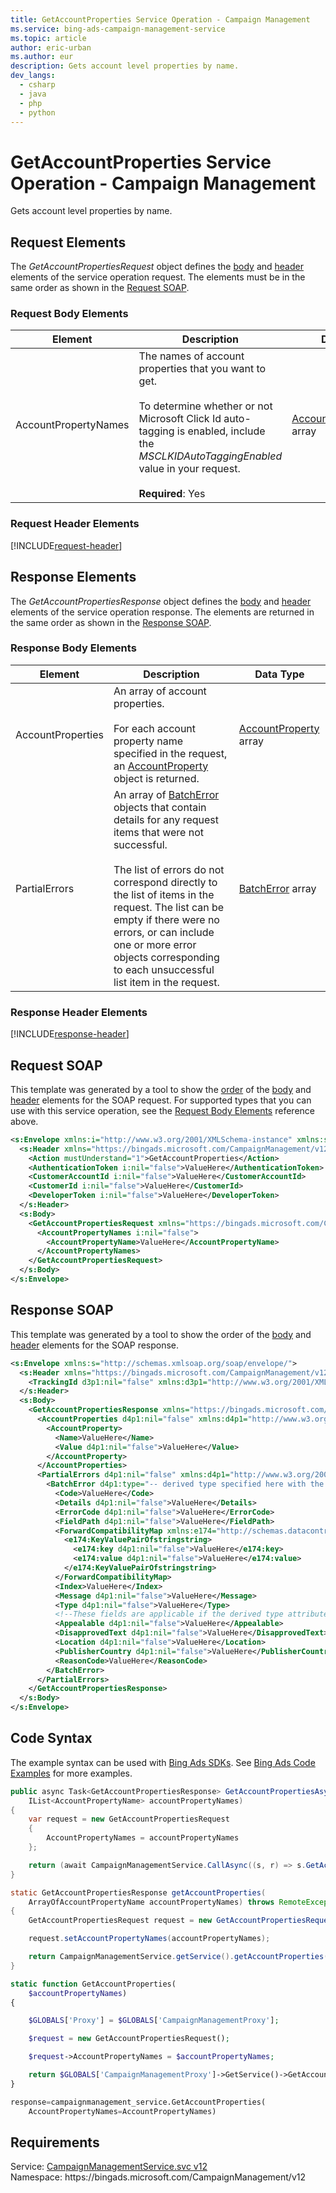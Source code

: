 ```yaml
---
title: GetAccountProperties Service Operation - Campaign Management
ms.service: bing-ads-campaign-management-service
ms.topic: article
author: eric-urban
ms.author: eur
description: Gets account level properties by name.
dev_langs: 
  - csharp
  - java
  - php
  - python
---
```

# GetAccountProperties Service Operation - Campaign Management
Gets account level properties by name.

## <a name="request"></a>Request Elements
The *GetAccountPropertiesRequest* object defines the [body](#request-body) and [header](#request-header) elements of the service operation request. The elements must be in the same order as shown in the [Request SOAP](#request-soap). 

### <a name="request-body"></a>Request Body Elements

|Element|Description|Data Type|
|-----------|---------------|-------------|
|<a name="accountpropertynames"></a>AccountPropertyNames|The names of account properties that you want to get.<br/><br/>To determine whether or not Microsoft Click Id auto-tagging is enabled, include the *MSCLKIDAutoTaggingEnabled* value in your request.<br/><br/>**Required**: Yes|[AccountPropertyName](accountpropertyname.md) array|

### <a name="request-header"></a>Request Header Elements
[!INCLUDE[request-header](./includes/request-header.md)]

## <a name="response"></a>Response Elements
The *GetAccountPropertiesResponse* object defines the [body](#response-body) and [header](#response-header) elements of the service operation response. The elements are returned in the same order as shown in the [Response SOAP](#response-soap).

### <a name="response-body"></a>Response Body Elements

|Element|Description|Data Type|
|-----------|---------------|-------------|
|<a name="accountproperties"></a>AccountProperties|An array of account properties.<br/><br/>For each account property name specified in the request, an [AccountProperty](accountproperty.md) object is returned.|[AccountProperty](accountproperty.md) array|
|<a name="partialerrors"></a>PartialErrors|An array of [BatchError](batcherror.md) objects that contain details for any request items that were not successful.<br/><br/>The list of errors do not correspond directly to the list of items in the request. The list can be empty if there were no errors, or can include one or more error objects corresponding to each unsuccessful list item in the request.|[BatchError](batcherror.md) array|

### <a name="response-header"></a>Response Header Elements
[!INCLUDE[response-header](./includes/response-header.md)]

## <a name="request-soap"></a>Request SOAP
This template was generated by a tool to show the [order](../guides/services-protocol.md#element-order) of the [body](#request-body) and [header](#request-header) elements for the SOAP request. For supported types that you can use with this service operation, see the [Request Body Elements](#request-header) reference above.

```xml
<s:Envelope xmlns:i="http://www.w3.org/2001/XMLSchema-instance" xmlns:s="http://schemas.xmlsoap.org/soap/envelope/">
  <s:Header xmlns="https://bingads.microsoft.com/CampaignManagement/v12">
    <Action mustUnderstand="1">GetAccountProperties</Action>
    <AuthenticationToken i:nil="false">ValueHere</AuthenticationToken>
    <CustomerAccountId i:nil="false">ValueHere</CustomerAccountId>
    <CustomerId i:nil="false">ValueHere</CustomerId>
    <DeveloperToken i:nil="false">ValueHere</DeveloperToken>
  </s:Header>
  <s:Body>
    <GetAccountPropertiesRequest xmlns="https://bingads.microsoft.com/CampaignManagement/v12">
      <AccountPropertyNames i:nil="false">
        <AccountPropertyName>ValueHere</AccountPropertyName>
      </AccountPropertyNames>
    </GetAccountPropertiesRequest>
  </s:Body>
</s:Envelope>
```

## <a name="response-soap"></a>Response SOAP
This template was generated by a tool to show the order of the [body](#response-body) and [header](#response-header) elements for the SOAP response.

```xml
<s:Envelope xmlns:s="http://schemas.xmlsoap.org/soap/envelope/">
  <s:Header xmlns="https://bingads.microsoft.com/CampaignManagement/v12">
    <TrackingId d3p1:nil="false" xmlns:d3p1="http://www.w3.org/2001/XMLSchema-instance">ValueHere</TrackingId>
  </s:Header>
  <s:Body>
    <GetAccountPropertiesResponse xmlns="https://bingads.microsoft.com/CampaignManagement/v12">
      <AccountProperties d4p1:nil="false" xmlns:d4p1="http://www.w3.org/2001/XMLSchema-instance">
        <AccountProperty>
          <Name>ValueHere</Name>
          <Value d4p1:nil="false">ValueHere</Value>
        </AccountProperty>
      </AccountProperties>
      <PartialErrors d4p1:nil="false" xmlns:d4p1="http://www.w3.org/2001/XMLSchema-instance">
        <BatchError d4p1:type="-- derived type specified here with the appropriate prefix --">
          <Code>ValueHere</Code>
          <Details d4p1:nil="false">ValueHere</Details>
          <ErrorCode d4p1:nil="false">ValueHere</ErrorCode>
          <FieldPath d4p1:nil="false">ValueHere</FieldPath>
          <ForwardCompatibilityMap xmlns:e174="http://schemas.datacontract.org/2004/07/System.Collections.Generic" d4p1:nil="false">
            <e174:KeyValuePairOfstringstring>
              <e174:key d4p1:nil="false">ValueHere</e174:key>
              <e174:value d4p1:nil="false">ValueHere</e174:value>
            </e174:KeyValuePairOfstringstring>
          </ForwardCompatibilityMap>
          <Index>ValueHere</Index>
          <Message d4p1:nil="false">ValueHere</Message>
          <Type d4p1:nil="false">ValueHere</Type>
          <!--These fields are applicable if the derived type attribute is set to EditorialError-->
          <Appealable d4p1:nil="false">ValueHere</Appealable>
          <DisapprovedText d4p1:nil="false">ValueHere</DisapprovedText>
          <Location d4p1:nil="false">ValueHere</Location>
          <PublisherCountry d4p1:nil="false">ValueHere</PublisherCountry>
          <ReasonCode>ValueHere</ReasonCode>
        </BatchError>
      </PartialErrors>
    </GetAccountPropertiesResponse>
  </s:Body>
</s:Envelope>
```

## <a name="example"></a>Code Syntax
The example syntax can be used with [Bing Ads SDKs](../guides/client-libraries.md). See [Bing Ads Code Examples](../guides/code-examples.md) for more examples.
```csharp
public async Task<GetAccountPropertiesResponse> GetAccountPropertiesAsync(
	IList<AccountPropertyName> accountPropertyNames)
{
	var request = new GetAccountPropertiesRequest
	{
		AccountPropertyNames = accountPropertyNames
	};

	return (await CampaignManagementService.CallAsync((s, r) => s.GetAccountPropertiesAsync(r), request));
}
```
```java
static GetAccountPropertiesResponse getAccountProperties(
	ArrayOfAccountPropertyName accountPropertyNames) throws RemoteException, Exception
{
	GetAccountPropertiesRequest request = new GetAccountPropertiesRequest();

	request.setAccountPropertyNames(accountPropertyNames);

	return CampaignManagementService.getService().getAccountProperties(request);
}
```
```php
static function GetAccountProperties(
	$accountPropertyNames)
{

	$GLOBALS['Proxy'] = $GLOBALS['CampaignManagementProxy'];

	$request = new GetAccountPropertiesRequest();

	$request->AccountPropertyNames = $accountPropertyNames;

	return $GLOBALS['CampaignManagementProxy']->GetService()->GetAccountProperties($request);
}
```
```python
response=campaignmanagement_service.GetAccountProperties(
	AccountPropertyNames=AccountPropertyNames)
```

## Requirements
Service: [CampaignManagementService.svc v12](https://campaign.api.bingads.microsoft.com/Api/Advertiser/CampaignManagement/v12/CampaignManagementService.svc)  
Namespace: https\://bingads.microsoft.com/CampaignManagement/v12  

